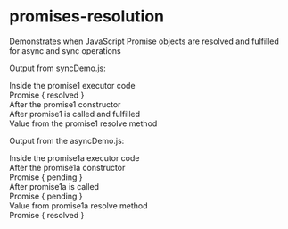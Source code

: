 # promises-resolution
Demonstrates when JavaScript Promise objects are resolved and fulfilled for async and sync operations

Output from syncDemo.js:

Inside the promise1 executor code  
Promise { resolved }  
After the promise1 constructor  
After promise1 is called and fulfilled  
Value from the promise1 resolve method  


Output from the asyncDemo.js:

Inside the promise1a executor code  
After the promise1a constructor  
Promise { pending }  
After promise1a is called  
Promise { pending }  
Value from promise1a resolve method  
Promise { resolved }  
